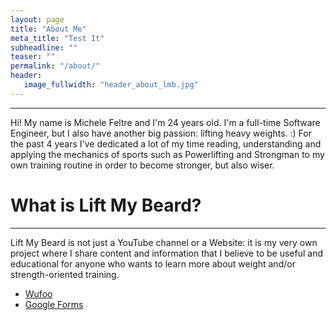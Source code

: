 ```yaml
---
layout: page
title: "About Me"
meta_title: "Test It"
subheadline: ""
teaser: ""
permalink: "/about/"
header:
   image_fullwidth: "header_about_lmb.jpg"
---
```


------

Hi! My name is Michele Feltre and I'm 24 years old. I'm a full-time Software Engineer, but I also have another big passion: lifting heavy weights. :) For the past 4 years I've dedicated a lot of my time reading, understanding and applying the mechanics of sports such as Powerlifting and Strongman to my own training routine in order to become stronger, but also wiser.

# What is Lift My Beard?
------

Lift My Beard is not just a YouTube channel or a Website: it is my very own project where I share content and information that I believe to be useful and educational for anyone who wants to learn more about weight and/or strength-oriented training.


- [Wufoo][1]
- [Google Forms][2]


 [1]: http://www.wufoo.com/
 [2]: https://www.google.com/intl/de_de/forms/about/
